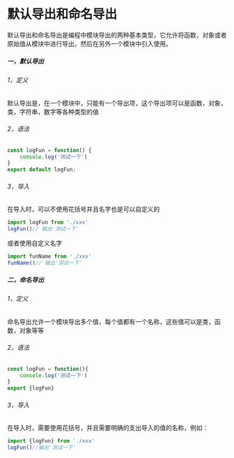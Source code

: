 # 默认导出和命名导出

默认导出和命名导出是编程中模块导出的两种基本类型，它允许将函数，对象或者原始值从模块中进行导出，然后在另外一个模块中引入使用。

##### 一，默认导出

###### 1，定义

默认导出是，在一个模块中，只能有一个导出项，这个导出项可以是函数，对象，类，字符串，数字等各种类型的值

###### 2，语法

```javascript
const logFun = function() {
    console.log('测试一下')
}
export default logFun;
```

###### 3，导入

在导入时，可以不使用花括号并且名字也是可以自定义的

```JavaScript
import logFun from './xxx'
logFun()// 输出'测试一下'
```

或者使用自定义名字

```javascript
import funName from './xxx'
funName()// 输出'测试一下'
```

##### 二，命名导出

###### 1，定义

命名导出允许一个模块导出多个值，每个值都有一个名称，这些值可以是类，函数，对象等等

###### 2，语法

```JavaScript
const logFun = function(){
    console.log('测试一下')
}
export {logFun}
```

###### 3，导入

在导入时，需要使用花括号，并且需要明确的支出导入的值的名称，例如：

```JavaScript
import {logFun} from './xxx'
logFun()//输出'测试一下'
```







